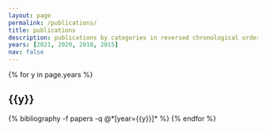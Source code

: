 ```yaml
---
layout: page
permalink: /publications/
title: publications
description: publications by categories in reversed chronological order. generated by jekyll-scholar.
years: [2021, 2020, 2018, 2015]
nav: false
---
```


<div class="publications">

{% for y in page.years %}
  <h2 class="year">{{y}}</h2>
  {% bibliography -f papers -q @*[year={{y}}]* %}
{% endfor %}

</div>
